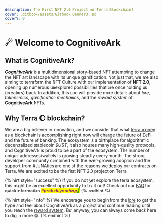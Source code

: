 ```yaml
---
description: The First NFT 2.0 Project on Terra Blockchain!
cover: .gitbook/assets/Gitbook Banner3.jpg
coverY: 0
---
```


# ☄ Welcome to CognitiveArk

## What is CognitiveArk?

_**CognitiveArk**_ is a multidimensional story-based NFT attempting to change the NFT art landscape with its unique gamification. Not just that, we are also aiming to terraform the NFT Culture with our implementation of **NFT 2.0**, opening up numerous unexplored possibilities that are once holding us (creators) back. In addition, this doc will provide more details about _lore, tokenomics, gamification mechanics_, and the _reward system_ of **CognitiveArk** NFTs.

## Why Terra 🌔 blockchain?

We are a big believer in innovation, and we consider that what [terra.money](https://www.terra.money) as a blockchain is accomplishing right now will change the future of DeFi and the future of banking. The ecosystem is a birthplace for algorithmic decentralized stablecoin _$UST_, it also houses many high-quality protocols, and CognitiveArk is proud to be a part of the ecosystem. The number of unique addresses/wallets is growing steadily every month. The strong developer community combined with the ever-growing adoption and the support from #LUNAtics are one of the reasons we deploy our contracts on Terra. We are excited to be the first NFT 2.0 project on Terra!

{% hint style="success" %}
If you do not yet explore the terra ecosystem, this might be an excellent opportunity to try it out! Check out our [FAQ](i-want-to-know-more/faq.md) for quick information _<mark style="color:purple;">#probablynothing</mark><mark style="color:green;">👀</mark>_
{% endhint %}

{% hint style="info" %}
We encourage you to begin from the [lore](lets-terraform-the-nft-culture/lore.md) to get the hype and feel about CognitiveArk as a project and continue reading until you reach the [reward system](lets-terraform-the-nft-culture/reward-system.md). But anyway, you can always come back here to dig in more 😁.
{% endhint %}
